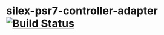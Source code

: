 # silex-psr7-controller-adapter [![Build Status](https://travis-ci.org/voidcontext/silex-psr7-controller-adapter.svg?branch=master)](https://travis-ci.org/voidcontext/silex-psr7-controller-adapter)



